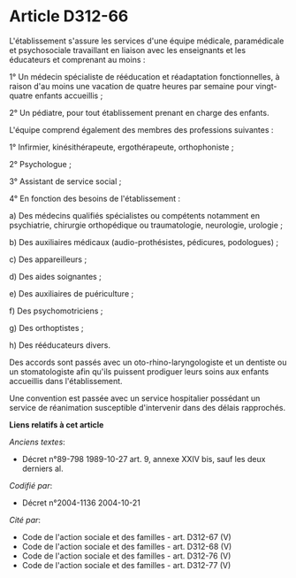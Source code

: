 # Article D312-66

L'établissement s'assure les services d'une équipe médicale, paramédicale et psychosociale travaillant en liaison avec les
enseignants et les éducateurs et comprenant au moins :

1° Un médecin spécialiste de rééducation et réadaptation fonctionnelles, à raison d'au moins une vacation de quatre heures
par semaine pour vingt-quatre enfants accueillis ;

2° Un pédiatre, pour tout établissement prenant en charge des enfants.

L'équipe comprend également des membres des professions suivantes :

1° Infirmier, kinésithérapeute, ergothérapeute, orthophoniste ;

2° Psychologue ;

3° Assistant de service social ;

4° En fonction des besoins de l'établissement :

a) Des médecins qualifiés spécialistes ou compétents notamment en psychiatrie, chirurgie orthopédique ou traumatologie,
neurologie, urologie ;

b) Des auxiliaires médicaux (audio-prothésistes, pédicures, podologues) ;

c) Des appareilleurs ;

d) Des aides soignantes ;

e) Des auxiliaires de puériculture ;

f) Des psychomotriciens ;

g) Des orthoptistes ;

h) Des rééducateurs divers.

Des accords sont passés avec un oto-rhino-laryngologiste et un dentiste ou un stomatologiste afin qu'ils puissent prodiguer
leurs soins aux enfants accueillis dans l'établissement.

Une convention est passée avec un service hospitalier possédant un service de réanimation susceptible d'intervenir dans des
délais rapprochés.

**Liens relatifs à cet article**

_Anciens textes_:

  - Décret n°89-798 1989-10-27 art. 9, annexe XXIV bis, sauf les deux derniers al.

_Codifié par_:

  - Décret n°2004-1136 2004-10-21

_Cité par_:

  - Code de l'action sociale et des familles - art. D312-67 (V)
  - Code de l'action sociale et des familles - art. D312-68 (V)
  - Code de l'action sociale et des familles - art. D312-76 (V)
  - Code de l'action sociale et des familles - art. D312-77 (V)
